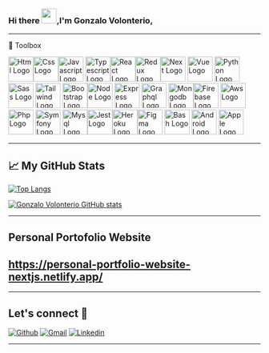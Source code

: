 ### Hi there <img src="https://raw.githubusercontent.com/MartinHeinz/MartinHeinz/master/wave.gif" width="30px">,I'm Gonzalo Volonterio,

---

🧰 Toolbox

<img src="https://cdn.jsdelivr.net/gh/devicons/devicon/icons/html5/html5-original-wordmark.svg"  alt="Html Logo" width="50" height="50"/><img src="https://cdn.jsdelivr.net/gh/devicons/devicon/icons/css3/css3-original-wordmark.svg"  alt="Css Logo" width="50" height="50"/><img src="https://cdn.jsdelivr.net/gh/devicons/devicon/icons/javascript/javascript-original.svg" alt="Javascript Logo" width="50" height="50"/>
<img src="https://cdn.jsdelivr.net/gh/devicons/devicon/icons/typescript/typescript-original.svg" alt="Typescript Logo" width="50" height="50"/><img  src="https://cdn.jsdelivr.net/gh/devicons/devicon/icons/react/react-original-wordmark.svg" alt="React Logo" width="50" height="50"/><img  src="https://cdn.jsdelivr.net/gh/devicons/devicon/icons/redux/redux-original.svg"  alt="Redux Logo" width="50" height="50"/><img src="https://cdn.jsdelivr.net/gh/devicons/devicon/icons/nextjs/nextjs-original-wordmark.svg" alt="Next Logo" width="50" height="50"/>
<img src="https://cdn.jsdelivr.net/gh/devicons/devicon/icons/vuejs/vuejs-original-wordmark.svg" alt="Vue Logo" width="50" height="50"/>
<img src="https://cdn.jsdelivr.net/gh/devicons/devicon/icons/python/python-original-wordmark.svg" alt="Python Logo" width="50" height="50"/><img src="https://cdn.jsdelivr.net/gh/devicons/devicon/icons/sass/sass-original.svg" alt="Sass Logo" width="50" height="50"/>
<img src="https://cdn.jsdelivr.net/gh/devicons/devicon/icons/tailwindcss/tailwindcss-original-wordmark.svg" alt="Tailwind Logo" width="50" height="50"/>
<img src="https://cdn.jsdelivr.net/gh/devicons/devicon/icons/bootstrap/bootstrap-original-wordmark.svg" alt="Bootstrap Logo" width="50" height="50"/><img src="https://cdn.jsdelivr.net/gh/devicons/devicon/icons/nodejs/nodejs-plain-wordmark.svg" alt="Node Logo" width="50" height="50"/>
<img src="https://cdn.jsdelivr.net/gh/devicons/devicon/icons/express/express-original-wordmark.svg" alt="Express Logo" width="50" height="50"/>
<img src="https://cdn.jsdelivr.net/gh/devicons/devicon/icons/graphql/graphql-plain-wordmark.svg" alt="Graphql Logo" width="50" height="50"/>
<img src="https://cdn.jsdelivr.net/gh/devicons/devicon/icons//mongodb/mongodb-original-wordmark.svg" alt="Mongodb Logo" width="50" height="50"/><img src="https://cdn.jsdelivr.net/gh/devicons/devicon/icons/firebase/firebase-plain-wordmark.svg" alt="Firebase Logo" width="50" height="50"/>
<img src="https://cdn.jsdelivr.net/gh/devicons/devicon/icons/amazonwebservices/amazonwebservices-plain-wordmark.svg" alt="Aws Logo" width="50" height="50"/><img src="https://cdn.jsdelivr.net/gh/devicons/devicon/icons/php/php-plain.svg" alt="Php Logo" width="50" height="50"/>
<img src="https://cdn.jsdelivr.net/gh/devicons/devicon/icons/symfony/symfony-original-wordmark.svg" alt="Symfony Logo" width="50" height="50"/>
<img src="https://cdn.jsdelivr.net/gh/devicons/devicon/icons/mysql/mysql-original-wordmark.svg" alt="Mysql Logo" width="50" height="50"/><img src="https://cdn.jsdelivr.net/gh/devicons/devicon/icons/jest/jest-plain.svg"  alt="Jest Logo" width="50" height="50"/><img src="https://cdn.jsdelivr.net/gh/devicons/devicon/icons/heroku/heroku-plain-wordmark.svg" alt="Heroku Logo" width="50" height="50"/><img src="https://cdn.jsdelivr.net/gh/devicons/devicon/icons/figma/figma-original.svg" alt="Figma Logo" width="50" height="50"/>
<img src="https://cdn.jsdelivr.net/gh/devicons/devicon/icons/bash/bash-plain.svg" alt="Bash Logo" width="50" height="50"/>
<img src="https://cdn.jsdelivr.net/gh/devicons/devicon/icons/android/android-original.svg" alt="Android Logo" width="50" height="50"/>
<img src="https://cdn.jsdelivr.net/gh/devicons/devicon/icons/apple/apple-original.svg" alt="Apple Logo" width="50" height="50"/>

---

## &#x1f4c8; My GitHub Stats

[![Top Langs](https://github-readme-stats.vercel.app/api/top-langs/?username=gonzalovolonterio&hide&theme=radical)](https://github.com/anuraghazra/github-readme-stats)

[![Gonzalo Volonterio GitHub stats](https://github-readme-stats.vercel.app/api?username=gonzalovolonterio&hide&theme=radical)](https://github.com/anuraghazra/github-readme-stats)

---

## Personal Portofolio Website

## https://personal-portfolio-website-nextjs.netlify.app/

---

##  Let's connect :speech_balloon:

[![Github](https://img.shields.io/badge/-Github-000?style=flat&logo=Github&logoColor=white)](https://github.com/GonzaloVolonterio)
[![Gmail](https://img.shields.io/badge/-Gmail-c14438?style=flat&logo=Gmail&logoColor=white)](mailto:volonteriogonzalo.dev@gmail.com)
[![Linkedin](https://img.shields.io/badge/-LinkedIn-blue?style=flat&logo=Linkedin&logoColor=white)](https://www.linkedin.com/in/gonzalovolonterio/)

---

<!--
**GonzaloVolonterio/GonzaloVolonterio** is a ✨ _special_ ✨ repository because its `README.md` (this file) appears on your GitHub profile.




Here are some ideas to get you started:

- 🔭 I’m currently working on ...
- 🌱 I’m currently learning ...
- 👯 I’m looking to collaborate on ...
- 🤔 I’m looking for help with ...
- 💬 Ask me about ...
- 📫 How to reach me: ...
- 😄 Pronouns: ...
- ⚡ Fun fact: ...


[![Linkedin](https://img.shields.io/badge/-LinkedIn-blue?style=flat&logo=Linkedin&logoColor=white)](https://www.linkedin.com/in/gonzalovolonterio/)
-->
